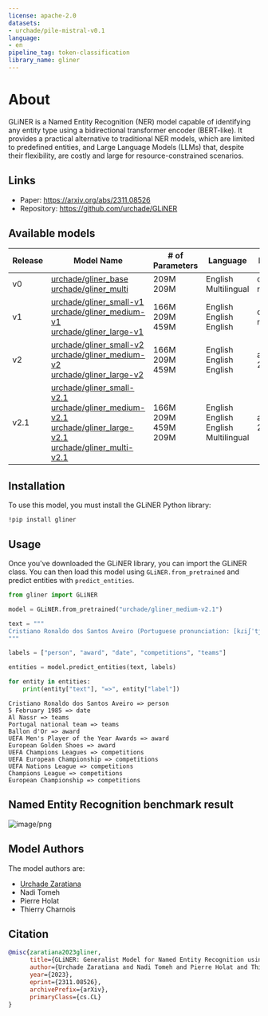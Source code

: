 ```yaml
---
license: apache-2.0
datasets:
- urchade/pile-mistral-v0.1
language:
- en
pipeline_tag: token-classification
library_name: gliner
---
```


# About

GLiNER is a Named Entity Recognition (NER) model capable of identifying any entity type using a bidirectional transformer encoder (BERT-like). It provides a practical alternative to traditional NER models, which are limited to predefined entities, and Large Language Models (LLMs) that, despite their flexibility, are costly and large for resource-constrained scenarios.

## Links

* Paper: https://arxiv.org/abs/2311.08526
* Repository: https://github.com/urchade/GLiNER

## Available models

| Release | Model Name | # of Parameters | Language | License |
| - | - | - | - | - |
| v0 | [urchade/gliner_base](https://huggingface.co/urchade/gliner_base)<br>[urchade/gliner_multi](https://huggingface.co/urchade/gliner_multi) | 209M<br>209M | English<br>Multilingual | cc-by-nc-4.0 |
| v1 | [urchade/gliner_small-v1](https://huggingface.co/urchade/gliner_small-v1)<br>[urchade/gliner_medium-v1](https://huggingface.co/urchade/gliner_medium-v1)<br>[urchade/gliner_large-v1](https://huggingface.co/urchade/gliner_large-v1) | 166M<br>209M<br>459M | English <br> English <br> English | cc-by-nc-4.0 |
| v2 | [urchade/gliner_small-v2](https://huggingface.co/urchade/gliner_small-v2)<br>[urchade/gliner_medium-v2](https://huggingface.co/urchade/gliner_medium-v2)<br>[urchade/gliner_large-v2](https://huggingface.co/urchade/gliner_large-v2) | 166M<br>209M<br>459M |  English <br> English <br> English | apache-2.0 |
| v2.1 | [urchade/gliner_small-v2.1](https://huggingface.co/urchade/gliner_small-v2.1)<br>[urchade/gliner_medium-v2.1](https://huggingface.co/urchade/gliner_medium-v2.1)<br>[urchade/gliner_large-v2.1](https://huggingface.co/urchade/gliner_large-v2.1) <br>[urchade/gliner_multi-v2.1](https://huggingface.co/urchade/gliner_multi-v2.1) | 166M<br>209M<br>459M<br>209M | English <br> English <br> English <br> Multilingual | apache-2.0 |


## Installation
To use this model, you must install the GLiNER Python library:
```
!pip install gliner
```

## Usage
Once you've downloaded the GLiNER library, you can import the GLiNER class. You can then load this model using `GLiNER.from_pretrained` and predict entities with `predict_entities`.

```python
from gliner import GLiNER

model = GLiNER.from_pretrained("urchade/gliner_medium-v2.1")

text = """
Cristiano Ronaldo dos Santos Aveiro (Portuguese pronunciation: [kɾiʃˈtjɐnu ʁɔˈnaldu]; born 5 February 1985) is a Portuguese professional footballer who plays as a forward for and captains both Saudi Pro League club Al Nassr and the Portugal national team. Widely regarded as one of the greatest players of all time, Ronaldo has won five Ballon d'Or awards,[note 3] a record three UEFA Men's Player of the Year Awards, and four European Golden Shoes, the most by a European player. He has won 33 trophies in his career, including seven league titles, five UEFA Champions Leagues, the UEFA European Championship and the UEFA Nations League. Ronaldo holds the records for most appearances (183), goals (140) and assists (42) in the Champions League, goals in the European Championship (14), international goals (128) and international appearances (205). He is one of the few players to have made over 1,200 professional career appearances, the most by an outfield player, and has scored over 850 official senior career goals for club and country, making him the top goalscorer of all time.
"""

labels = ["person", "award", "date", "competitions", "teams"]

entities = model.predict_entities(text, labels)

for entity in entities:
    print(entity["text"], "=>", entity["label"])
```

```
Cristiano Ronaldo dos Santos Aveiro => person
5 February 1985 => date
Al Nassr => teams
Portugal national team => teams
Ballon d'Or => award
UEFA Men's Player of the Year Awards => award
European Golden Shoes => award
UEFA Champions Leagues => competitions
UEFA European Championship => competitions
UEFA Nations League => competitions
Champions League => competitions
European Championship => competitions
```

## Named Entity Recognition benchmark result

![image/png](https://cdn-uploads.huggingface.co/production/uploads/6317233cc92fd6fee317e030/Y5f7tK8lonGqeeO6L6bVI.png)

## Model Authors
The model authors are:
* [Urchade Zaratiana](https://huggingface.co/urchade)
* Nadi Tomeh
* Pierre Holat
* Thierry Charnois

## Citation
```bibtex
@misc{zaratiana2023gliner,
      title={GLiNER: Generalist Model for Named Entity Recognition using Bidirectional Transformer}, 
      author={Urchade Zaratiana and Nadi Tomeh and Pierre Holat and Thierry Charnois},
      year={2023},
      eprint={2311.08526},
      archivePrefix={arXiv},
      primaryClass={cs.CL}
}
```